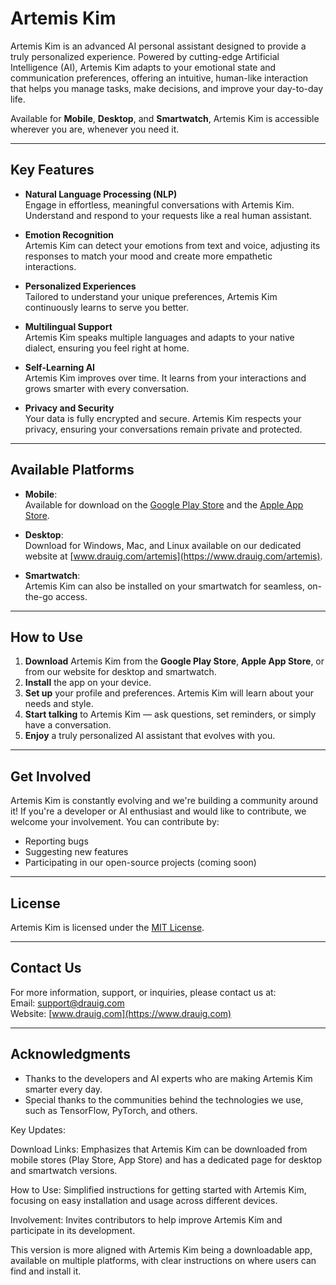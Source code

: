 # Artemis Kim

Artemis Kim is an advanced AI personal assistant designed to provide a truly personalized experience. Powered by cutting-edge Artificial Intelligence (AI), Artemis Kim adapts to your emotional state and communication preferences, offering an intuitive, human-like interaction that helps you manage tasks, make decisions, and improve your day-to-day life.

Available for **Mobile**, **Desktop**, and **Smartwatch**, Artemis Kim is accessible wherever you are, whenever you need it.

---

## Key Features

- **Natural Language Processing (NLP)**  
  Engage in effortless, meaningful conversations with Artemis Kim. Understand and respond to your requests like a real human assistant.

- **Emotion Recognition**  
  Artemis Kim can detect your emotions from text and voice, adjusting its responses to match your mood and create more empathetic interactions.

- **Personalized Experiences**  
  Tailored to understand your unique preferences, Artemis Kim continuously learns to serve you better.

- **Multilingual Support**  
  Artemis Kim speaks multiple languages and adapts to your native dialect, ensuring you feel right at home.

- **Self-Learning AI**  
  Artemis Kim improves over time. It learns from your interactions and grows smarter with every conversation.

- **Privacy and Security**  
  Your data is fully encrypted and secure. Artemis Kim respects your privacy, ensuring your conversations remain private and protected.

---

## Available Platforms

- **Mobile**:  
  Available for download on the [Google Play Store](https://play.google.com/store) and the [Apple App Store](https://www.apple.com/app-store/).
  
- **Desktop**:  
  Download for Windows, Mac, and Linux available on our dedicated website at [www.drauig.com/artemis](https://www.drauig.com/artemis).

- **Smartwatch**:  
  Artemis Kim can also be installed on your smartwatch for seamless, on-the-go access.

---

## How to Use

1. **Download** Artemis Kim from the **Google Play Store**, **Apple App Store**, or from our website for desktop and smartwatch.
2. **Install** the app on your device.
3. **Set up** your profile and preferences. Artemis Kim will learn about your needs and style.
4. **Start talking** to Artemis Kim — ask questions, set reminders, or simply have a conversation.
5. **Enjoy** a truly personalized AI assistant that evolves with you.

---

## Get Involved

Artemis Kim is constantly evolving and we're building a community around it! If you're a developer or AI enthusiast and would like to contribute, we welcome your involvement. You can contribute by:

- Reporting bugs
- Suggesting new features
- Participating in our open-source projects (coming soon)

---

## License

Artemis Kim is licensed under the [MIT License](LICENSE).

---

## Contact Us

For more information, support, or inquiries, please contact us at:  
Email: support@drauig.com  
Website: [www.drauig.com](https://www.drauig.com)

---

## Acknowledgments

- Thanks to the developers and AI experts who are making Artemis Kim smarter every day.
- Special thanks to the communities behind the technologies we use, such as TensorFlow, PyTorch, and others.

Key Updates:

Download Links: Emphasizes that Artemis Kim can be downloaded from mobile stores (Play Store, App Store) and has a dedicated page for desktop and smartwatch versions.

How to Use: Simplified instructions for getting started with Artemis Kim, focusing on easy installation and usage across different devices.

Involvement: Invites contributors to help improve Artemis Kim and participate in its development.


This version is more aligned with Artemis Kim being a downloadable app, available on multiple platforms, with clear instructions on where users can find and install it.
